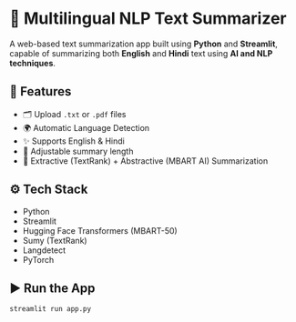 # 🧠 Multilingual NLP Text Summarizer

A web-based text summarization app built using **Python** and **Streamlit**, capable of summarizing both **English** and **Hindi** text using **AI and NLP techniques**.

## 🚀 Features
- 🗂️ Upload `.txt` or `.pdf` files  
- 🌍 Automatic Language Detection  
- ✨ Supports English & Hindi  
- 📏 Adjustable summary length  
- 🧠 Extractive (TextRank) + Abstractive (MBART AI) Summarization  

## ⚙️ Tech Stack
- Python
- Streamlit
- Hugging Face Transformers (MBART-50)
- Sumy (TextRank)
- Langdetect
- PyTorch

## ▶️ Run the App
```bash
streamlit run app.py
